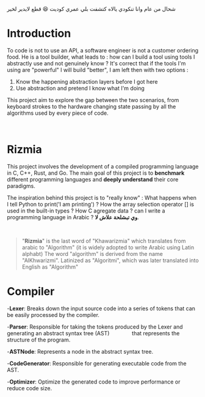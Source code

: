 
شحال من عام وانا تنكودي يالاه كتشفت بلي عمري كوديت 😆 قطع لايدير لخير

# Introduction

To code is not to use an API, a software engineer is not a customer ordering food. He is a tool builder, what leads to : how can I build a tool using tools I abstractly use and not genuinely know ? It's correct that if the tools I'm using are "powerful" I will build "better", I am left then with two options :
1. Know the happening abstraction layers before I got here
2. Use abstraction and pretend I know what I'm doing

This project aim to explore the gap between the two scenarios, from keyboard strokes to the hardware changing state passing by all the algorithms used by every piece of code.

<br>


# Rizmia



This project involves the development of a compiled programming language in C, C++, Rust, and Go.
The main goal of this project is to **benchmark** different programming languages and **deeply understand** their core paradigms.

The inspiration behind this project is to "really know" : What happens when I tell Python to print('I am printing') ?  How the array selection operator [] is used in the built-in types ? How C agregate data ? can I write a programming language in Arabic ? **وي تبشلحة علاش لا**.

<br>

> "**Rizmia**" is the last word of "Khawarizmia" which translates from arabic to "Algorithm" 
> (it is widely adopted to write Arabic using Latin alphabt)
> The word "algorithm" is derived from the name "AlKhwarizmi". Latinized as "Algoritmi", which was later translated into English as "Algorithm"






# Compiler 
-**Lexer**: Breaks down the input source code into a series of tokens that can be easily processed by the compiler.

-**Parser**: Responsible for taking the tokens produced by the Lexer and generating an abstract syntax tree (AST)&nbsp;&nbsp;&nbsp;&nbsp;&nbsp;&nbsp;&nbsp;&nbsp;&nbsp;&nbsp;&nbsp;&nbsp;&nbsp;&nbsp;   that represents the structure of the program.

-**ASTNode**: Represents a node in the abstract syntax tree.

-**CodeGenerator**: Responsible for generating executable code from the AST.

-**Optimizer**: Optimize the generated code to improve performance or reduce code size.


